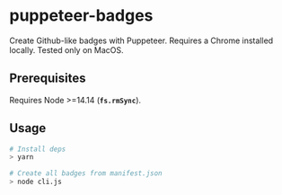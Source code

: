 # puppeteer-badges

Create Github-like badges with Puppeteer. Requires a Chrome installed locally. Tested only on MacOS.

## Prerequisites

Requires Node >=14.14 (**`fs.rmSync`**).

## Usage

```bash
# Install deps
> yarn

# Create all badges from manifest.json
> node cli.js
```
